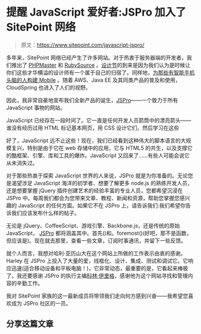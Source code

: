 # 提醒 JavaScript 爱好者:JSPro 加入了 SitePoint 网络

> 原文：<https://www.sitepoint.com/javascript-jspro/>

多年来，SitePoint 网络已经产生了许多网站。对于热衷于服务器端的开发者，我们推出了 [PHPMaster](https://www.sitepoint.com/ "PHPMaster") 和 [RubySource](https://www.sitepoint.com/ "RubySource") 。[设计节](https://www.sitepoint.com/ "DesignFestival")的到来是因为我们认为是时候让你们这些才华横溢的设计师有一个属于自己的归宿了。同样地，[为那些有智能手机头脑的人构建 Mobile](https://www.sitepoint.com/ "BuildMobile") 。随着 AWS、Java EE 及其同类产品的普及和使用，CloudSpring 也进入了人们的视野。

因此，我非常自豪地宣布我们全新产品的诞生，[JSPro](https://www.sitepoint.com/ "JSPro")——一个致力于所有 JavaScript 事物的网站。

JavaScript 已经存在一段时间了。它一直是任何开发人员箭筒中的漂亮箭头——谁没有经历过用 HTML 标记基本网页，用 CSS 设计它们，然后学习在这些

好了，JavaScript 远不止这些！现在，我们已经看到这种伟大的脚本语言的大规模复兴，特别是由于它在 web 存储中的应用，它与 HTML5 的共生，以及支撑它的酷框架、引擎、库和工具的爆炸。JavaScript 又回来了……有些人可能会说它从未消失过。

对于那些热衷于探索 JavaScript 世界的人来说，JSPro 就是为你准备的。无论您是渴望涉足 JavaScript 海洋的初学者、想要了解更多 node.js 的熟练开发人员，还是想要掌握 jQuery 插件创建艺术的经验丰富的专业人员，您都希望沉浸在 JSPro 中。每周我们都会为您带来文章、教程、新闻和资源，帮助您掌握您感兴趣的 JavaScript 的任何方面。如果它不在 JSPro 上，请告诉我们:我们希望你告诉我们应该发布什么样的帖子。

无论是 jQuery、CoffeeScript、游戏引擎、Backbone.js，还是传统的原始 JavaScript， [JSPro](https://www.sitepoint.com/ "JSPro") 都将涵盖其中。首先()和。foremost()(好吧，那不是函数，但应该是)。现在就去那里，查看一些文章，订阅时事通讯，并留下一些反馈。

就个人而言，我想对哈利·亚历山大在这个网站上所做的工作表示由衷的感谢。Harley 在 JSPro 上投入了大量的爱，线框化、设计、集成、测试和调试它。它响应迅速(适合移动设备和平板电脑！)，它非常动态，最重要的是，它看起来棒极了。我还要感谢 JSPro 的执行主编[科林·伊里格](https://www.sitepoint.com/author/cjihrig/ "Colin Ihrig")，感谢他为这个网站寻找和管理内容的辛勤工作。

我对 SitePoint 家族的这一最新成员将带领我们走向何方感到兴奋——我希望您喜欢成为 JSPro 社区的一员。

## 分享这篇文章